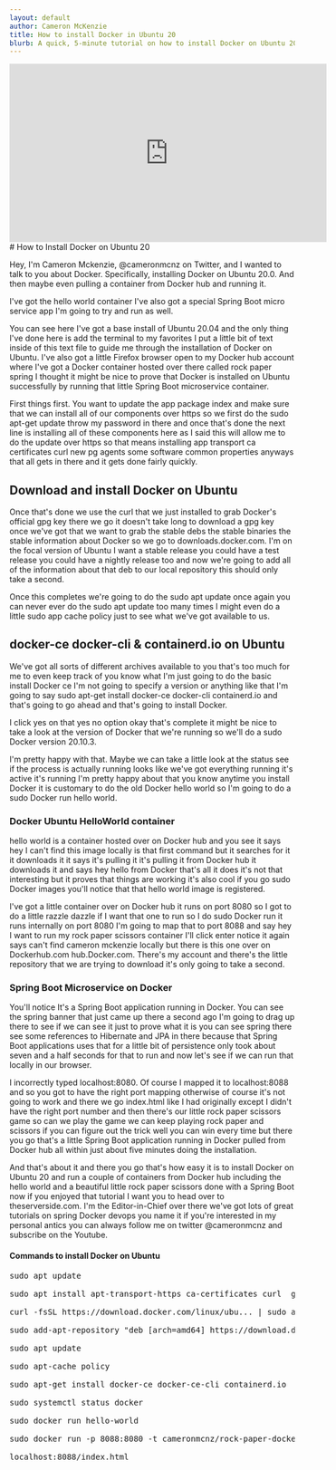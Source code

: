 ```yaml
---
layout: default
author: Cameron McKenzie
title: How to install Docker in Ubuntu 20
blurb: A quick, 5-minute tutorial on how to install Docker on Ubuntu 20. I use a virtual image here but this Docker & containerd on Ubuntu example works on bare metal too.
---
```


<div class="embed-responsive embed-responsive-16by9">
<iframe width="560" height="315" src="https://www.youtube.com/embed/Jn9iKEjlmio" frameborder="0" allow="accelerometer; autoplay; clipboard-write; encrypted-media; gyroscope; picture-in-picture" allowfullscreen></iframe>
</div>
# How to Install Docker on Ubuntu 20

Hey, I'm Cameron Mckenzie, @cameronmcnz on Twitter, and I wanted to talk to you about Docker. Specifically, installing Docker on  Ubuntu 20.0. And then maybe even pulling a container from Docker hub and running it.


 I've got the hello world container I've also got a special Spring Boot micro service app I'm going to try and run as well. 
 
 You can see here I've got a base install of Ubuntu 20.04 and the only thing I've done here is add the terminal to my favorites I put a little bit of text inside of this text file to guide me through the installation of Docker on Ubuntu. I've also got a little Firefox browser open to my Docker hub account where I've got a Docker container hosted over there called rock paper spring I thought it might be nice to prove that Docker is installed on Ubuntu successfully by running that little Spring Boot microservice container.

First things first. You want to update the app package index and make sure that we can install all of our components over https so we first do the sudo apt-get update throw my password in there and once that's done the next line is installing all of these components here as I said this will allow me to do the update over https so that means installing app transport ca certificates curl new pg agents some software common properties anyways that all gets in there and it gets done fairly quickly.

## Download and install Docker on Ubuntu

 Once that's done we use the curl that we just installed to grab Docker's official gpg key there we go it doesn't take long to download a gpg key once we've got that we want to grab the stable debs the stable binaries the stable information about Docker so we go to downloads.docker.com. I'm on the focal version of Ubuntu I want a stable release you could have a test release you could have a nightly release too and now we're going to add all of the information about that deb to our local repository this should only take a second.

 Once this completes we're going to do the sudo apt update once again you can never ever do the sudo apt update too many times I might even do a little sudo app cache policy just to see what we've got available to us.

 ## docker-ce docker-cli & containerd.io on Ubuntu
 
 We've got all sorts of different archives available to you that's too much for me to even keep track of you know what I'm just going to do the basic install Docker ce I'm not going to specify a version or anything like that I'm going to say sudo apt-get install docker-ce docker-cli containerd.io and that's going to go ahead and that's going to install Docker.

 I click yes on that yes no option okay that's complete it might be nice to take a look at the version of Docker that we're running so we'll do a sudo Docker version 20.10.3.

 I'm pretty happy with that. Maybe we can take a little look at the status see if the process is actually running looks like we've got everything running it's active it's running I'm pretty happy about that you know anytime you install Docker it is customary to do the old Docker hello world so I'm going to do a sudo Docker run hello world.

 ### Docker Ubuntu HelloWorld container
 
 hello world is a container hosted over on Docker hub and you see it says hey I can't find this image locally is that first command but it searches for it it downloads it it says it's pulling it it's pulling it from Docker hub it downloads it and says hey hello from Docker that's all it does it's not that interesting but it proves that things are working it's also cool if you go sudo Docker images you'll notice that that hello world image is registered.
 
 I've got a little container over on Docker hub it runs on port 8080 so I got to do a little razzle dazzle if I want that one to run so I do sudo Docker run it runs internally on port 8080 I'm going to map that to port 8088 and say hey I want to run my rock paper scissors container I'll click enter notice it again says can't find cameron mckenzie locally but there is this one over on Dockerhub.com hub.Docker.com. There's my account and there's the little repository that we are trying to download it's only going to take a second.

### Spring Boot Microservice on Docker

You'll notice It's a Spring Boot application running in Docker. You can see the spring banner that just came up there a second ago I'm going to drag up there to see if we can see it just to prove what it is you can see spring there see some references to Hibernate and JPA in there because that Spring Boot applications uses that for a little bit of persistence only took about seven and a half seconds for that to run and now let's see if we can run that locally in our browser.


 I incorrectly typed localhost:8080. Of course I mapped it to localhost:8088 and so you got to have the right port mapping otherwise of course it's not going to work and there we go index.html like I had originally except I didn't have the right port number and then there's our little rock paper scissors game so can we play the game we can keep playing rock paper and scissors if you can figure out the trick well you can win every time but there you go that's a little Spring Boot application running in Docker pulled from Docker hub all within just about five minutes doing the installation.

 And that's about it and there you go that's how easy it is to install Docker on Ubuntu 20 and run a couple of containers from Docker hub including the hello world and a beautiful little rock paper scissors done with a Spring Boot now if you enjoyed that tutorial I want you to head over to theserverside.com. I'm the Editor-in-Chief over there we've got lots of great tutorials on spring Docker devops you name it if you're interested in my personal antics you can always follow me on twitter @cameronmcnz and subscribe on the Youtube.
 
 
 
#### Commands to install Docker on Ubuntu
 
 
<pre>
sudo apt update

sudo apt install apt-transport-https ca-certificates curl  gnupg-agent  software-properties-common

curl -fsSL https://download.docker.com/linux/ubu...​ | sudo apt-key add -

sudo add-apt-repository "deb [arch=amd64] https://download.docker.com/linux/ubuntu​ focal stable"

sudo apt update

sudo apt-cache policy 

sudo apt-get install docker-ce docker-ce-cli containerd.io

sudo systemctl status docker

sudo docker run hello-world

sudo docker run -p 8088:8080 -t cameronmcnz/rock-paper-docker

localhost:8088/index.html

 </pre>
